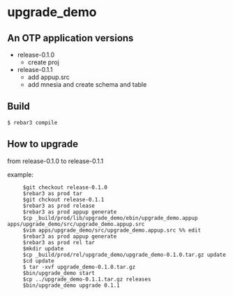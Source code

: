 upgrade_demo
=====

An OTP application
versions
---
- release-0.1.0
    - create proj
- release-0.1.1
    - add appup.src
    - add mnesia and create schema and table

Build
-----

    $ rebar3 compile

How to upgrade
-----
from release-0.1.0 to release-0.1.1

example:
```
     $git checkout release-0.1.0
     $rebar3 as prod tar
     $git chckout release-0.1.1
     $rebar3 as prod release
     $rebar3 as prod appup generate
     $cp _build/prod/lib/upgrade_demo/ebin/upgrade_demo.appup apps/upgrade_demo/src/upgrade_demo.appup.src
     $vim apps/upgrade_demo/src/upgrade_demo.appup.src %% edit
     $rebar3 as prod appup generate
     $rebar3 as prod rel tar
     $mkdir update
     $cp _build/prod/rel/upgrade_demo/upgrade_demo-0.1.0.tar.gz update
     $cd update
     $ tar -xvf upgrade_demo-0.1.0.tar.gz
     $bin/upgrade_demo start
     $cp ../upgrade_demo-0.1.1.tar.gz releases
     $bin/upgrade_demo upgrade 0.1.1
```
